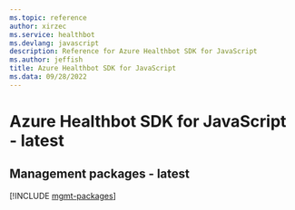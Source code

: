 ```yaml
---
ms.topic: reference
author: xirzec
ms.service: healthbot
ms.devlang: javascript
description: Reference for Azure Healthbot SDK for JavaScript
ms.author: jeffish
title: Azure Healthbot SDK for JavaScript
ms.data: 09/28/2022
---
```

# Azure Healthbot SDK for JavaScript - latest

## Management packages - latest
[!INCLUDE [mgmt-packages](healthbot-mgmt-index.md)]